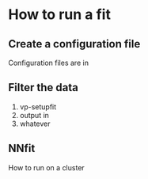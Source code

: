 # How to run a fit

## Create a configuration file

Configuration files are in

## Filter the data
1. vp-setupfit
2. output in 
3. whatever


## NNfit
How to run on a cluster




